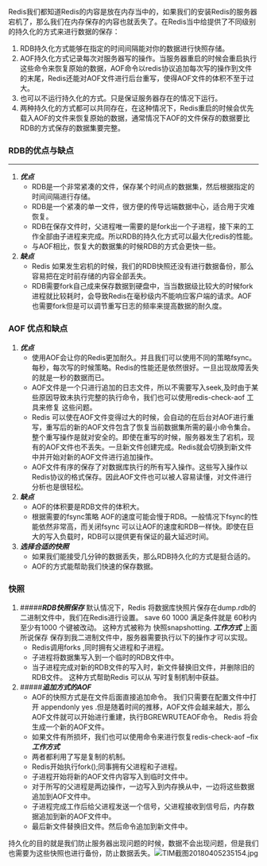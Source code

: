 Redis我们都知道Redis的内容是放在内存当中的，如果我们的安装Redis的服务器宕机了，那么我们在内存保存的内容也就丢失了。在Redis当中给提供了不同级别的持久化的方式来进行数据的保存：
1. RDB持久化方式能够在指定的时间间隔能对你的数据进行快照存储。
2. AOF持久化方式记录每次对服务器写的操作。当服务器重启的时候会重启执行这些命令来恢复原始的数据，AOF命令以redis协议追加每次写的操作到文件的末尾，Redis还能对AOF文件进行后台重写，使得AOF文件的体积不至于过大。
3. 也可以不运行持久化的方式。只是保证服务器存在的情况下运行。
4. 两种持久化的方式都可以共同存在，在这种情况下，Redis重启的时候会优先载入AOF的文件来恢复原始的数据，通常情况下AOF的文件保存的数据要比RDB的方式保存的数据集要完整。
### RDB的优点与缺点
----------------------------------------------
1. ***优点***
   * RDB是一个非常紧凑的文件，保存某个时间点的数据集，然后根据指定的时间间隔进行存储。
   * RDB是一个紧凑的单一文件，很方便的传导远端数据中心，适合用于灾难恢复。
   * RDB在保存文件时，父进程唯一需要的是fork出一个子进程，接下来的工作全部由子进程来完成。所以RDB的持久化方式可以最大化redis的性能。
   * 与AOF相比，恢复大的数据集的时候RDB的方式会更快一些。
2. ***缺点***
   *  Redis 如果发生宕机的时候，我们的RDB快照还没有进行数据备份，那么容易把在定时前存储的内容全部丢失。
   *  RDB需要fork自己成来保存数据到硬盘中，当当数据级比较大的时候fork进程就比较耗时，会导致Redis在毫秒级内不能响应客户端的请求。AOF也需要fork但是可以调节重写日志的频率来提高数据的耐久度。
### AOF 优点和缺点
1. ***优点***
   * 使用AOF会让你的Redis更加耐久。并且我们可以使用不同的策略fsync。每秒，每次写的时候策略。Redis的性能还是依然很好。一旦出现故障丢失的就是一秒的数据而已。
   * AOF文件是一个只进行追加的日志文件，所以不需要写入seek,及时由于某些原因导致未执行完整的执行命令，我们也可以使用redis-check-aof 工具来修复 这些问题。
   *  Redis 可以使在AOF文件变得过大的时候，会自动的在后台对AOF进行重写，重写后的新的AOF文件包含了恢复当前数据集所需的最小命令集合。整个重写操作是就对安全的。即使在重写的时候，服务器发生了宕机，现有的AOF文件也不丢失。一旦新文件创建完成。Redis就会切换到新文件中并开始对新的AOF文件进行追加操作。
   *  AOF文件有序的保存了对数据库执行的所有写入操作。这些写入操作以Redis协议的格式保存。因此AOF文件也可以被人容易读懂，对文件进行分析也是很轻松。
2. ***缺点***
   * AOF的体积要是RDB文件的体积大。
   * 根据需要的fsync策略 AOF的速度可能会慢于RDB。一般情况下fsync的性能依然非常高，而关闭fsync 可以让AOF的速度和RDB一样快。即使在巨大的写入负载时，RDB可以提供更有保证的最大延迟时间。
3. ***选择合适的快照***
   * 如果我们能接受几分钟的数据丢失，那么RDB持久化的方式是挺合适的。
   * AOF的方式能帮助我们快速的保存数据。
### 快照
1. #####***RDB快照保存***
默认情况下，Redis 将数据库快照片保存在dump.rdb的二进制文件中，我们在Redis进行设置。 save 60 1000 满足条件就是 60秒内至少有1000 个键被改动。 这种方式被称为 快照snapshotting.
 ***工作方式***
上面所说保存  保存到我二进制文件中，服务器需要执行以下的操作才可以实现。
   * Redis调用forks ,同时拥有父进程和子进程。
   * 子进程将数据集写入到一个临时的RDB文件中。
   * 当子进程完成对新的RDB文件的写入时，新文件替换旧文件，并删除旧的RDB文件。
这种方式帮助Redis 可以从 写时复制机制中获益。
2. #####***追加方式的AOF***
   * AOF的快照方式是在文件后面直接追加命令。 我们只需要在配置文件中打开 appendonly yes .但是随着时间的推移，AOF文件会越来越大，那么AOF文件就可以开始进行重建，执行BGREWRUTEAOF命令。 Redis 将会生成一个新的AOF文件。
   * 如果文件有所损坏，我们也可以使用命令来进行恢复redis-check-aof –fix
   ***工作方式***
   * 两者都利用了写是复制的机制。
   * Redis开始执行fork();同事拥有父进程和子进程。
   * 子进程开始将新的AOF文件内容写入到临时文件中。
   * 对于所写的父进程是两边操作，一边写入到内存换从中，一边将这些数据追加到AOF文件中。
   * 子进程完成工作后给父进程发送一个信号，父进程接收到信号后，内存数据追加到新的AOF文件中。
   * 最后新文件替换旧文件。然后命令追加到新文件中。

持久化的目的就是我们防止服务器出现问题的时候，数据不会出现问题，但是我们也需要为这些快照也进行备份，防止数据丢失。![TIM截图20180405235154.jpg](https://upload-images.jianshu.io/upload_images/4237685-aec06ba11411f506.jpg?imageMogr2/auto-orient/strip%7CimageView2/2/w/1240)
